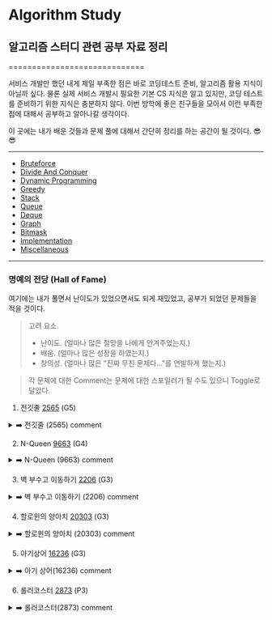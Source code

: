# Algorithm Study
## 알고리즘 스터디 관련 공부 자료 정리

=============================

  서비스 개발만 했던 내게 제일 부족한 점은 바로 코딩테스트 준비, 알고리즘 활용 지식이 아닐까 싶다.
  물론 실제 서비스 개발시 필요한 기본 CS 지식은 알고 있지만, 코딩 테스트를 준비하기 위한 지식은 충분하지 않다.
  이번 방학에 좋은 친구들을 모아서 이런 부족한 점에 대해서 공부하고 알아나갈 생각이다. 
  
  이 곳에는 내가 배운 것들과 문제 풀에 대해서 간단히 정리를 하는 공간이 될 것이다. 😎😎
  
-----------------------------
- [Bruteforce](https://github.com/KyumKyum/Algorithm_Study/tree/main/Bruteforce)
- [Divide And Conquer](https://github.com/KyumKyum/Algorithm_Study/tree/main/DivideAndConquer)
- [Dynamic Programming](https://github.com/KyumKyum/Algorithm_Study/tree/main/DP)
- [Greedy](https://github.com/KyumKyum/Algorithm_Study/tree/main/Greedy)
- [Stack](https://github.com/KyumKyum/Algorithm_Study/tree/main/Stack)
- [Queue](https://github.com/KyumKyum/Algorithm_Study/tree/main/Queue)
- [Deque](https://github.com/KyumKyum/Algorithm_Study/tree/main/Deque)
- [Graph](https://github.com/KyumKyum/Algorithm_Study/tree/main/Graph)
- [Bitmask](https://github.com/KyumKyum/Algorithm_Study/tree/main/Bitmask)
- [Implementation](https://github.com/KyumKyum/Algorithm_Study/tree/main/Implementation)
- [Miscellaneous](https://github.com/KyumKyum/Algorithm_Study/tree/main/Miscellaneous)

-----------------------------
### 명예의 전당 (Hall of Fame)
여기에는 내가 풀면서 난이도가 있었으면서도 되게 재밌었고, 공부가 되었던 문제들을 적을 것이다. 
> 고려 요소.
>  - 난이도. (얼마나 많은 절망을 나에게 안겨주었는지.)
>  - 배움. (얼마나 많은 성장을 하였는지.)
>  - 창의성. (얼마나 많은 "진짜 무친 문제다..."를 연발하게 했는지.)


> 각 문제에 대한 Comment는 문제에 대한 스포일러가 될 수도 있으니 Toggle로 달았다.


1. 전깃줄 [2565](https://www.acmicpc.net/problem/2565) (G5)
<details>
<summary>➡️ 전깃줄 (2565) comment</summary>
이걸 진짜 LIS로 풀 수 있을 거라고는 전혀 생각을 못했다... 3시간 고민하고 결국 풀이를 찾아봤는데, LIS로 푸는거 봤을 때 머리가 얼얼하더라ㅋㅋ
</details>

2. N-Queen [9663](https://www.acmicpc.net/problem/9663) (G4)
<details>
<summary>➡️ N-Queen (9663) comment</summary>
대각선 이동을 1차원 배열에 기록하여 푼다라는 접근은 너무 새로웠다. 여기서 내가 정말 마음에 와 닿았던 코멘트: "산으로 가고 있다면 아이디어를 다시 생각해보아요"ㅋㅋㅋ
</details>

3. 벽 부수고 이동하기 [2206](https://www.acmicpc.net/problem/27532) (G3)
<details>
<summary>➡️ 벽 부수고 이동하기 (2206) comment</summary>
재밌었기도 했고, BFS의 특징을 완전히 이해시켜준 문제. 특히 차원(?)을 나누어 접근해야 한다는 것과, 이미 queue에 있는 것을 재방문 하지 않도록 처리하는 로직을 생각해내는 과정은 정말 도움이 많이 되었다.
</details>


4. 할로윈의 양아치 [20303](https://www.acmicpc.net/problem/20303) (G3)
<details>
<summary>➡️ 할로윈의 양아치 (20303) comment</summary>
내가 계속 헷갈리던 Knapsack 관련 문제를 완전히 이해시켜준 고마운 문제. 그리고 문제를 푼 후에 solved.ac에서 정말 웃겼던 댓글: "친구들을 분리 집합으로 감싼 다음 어른들 몰래 배낭에 넣어버리는 양아치 스브러스의 이야기"
ㅋㅋㅋㅋㅋㅋㅋㅋㅋ 근데 정말 이렇게 풀었다!
</details>

5. 아기상어 [16236](https://www.acmicpc.net/problem/16236) (G3)
<details>
<summary>➡️ 아기 상어(16236) comment</summary>
Graph Search 탈출 조건에 대해서 더욱 자세하게 생각하게 만들어 준 좋은 문제. 탈출 조건을 "목적지가 존재할 때"라고만 생각하던 나에게 새로운 생각 방향을 전달해 준 문제.
기억하자. 탈출 조건은 목적지가 존재할 때가 아닌, "목적지로 가는 길이 없을 때"라는 것을.
</details>

6. 롤러코스터 [2873](https://www.acmicpc.net/problem/2873) (P3)
<details>
<summary>➡️ 롤러코스터(2873) comment</summary>
"구현은 자신 있지"라고 자신만만하던 나에게 철퇴를 때린 문제.
</details>